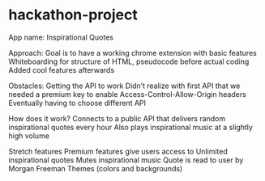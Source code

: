 # hackathon-project

App name: Inspirational Quotes

Approach:
Goal is to have a working chrome extension with basic features
Whiteboarding for structure of HTML, pseudocode before actual coding
Added cool features afterwards


Obstacles:
Getting the API to work
Didn’t realize with first API that we needed a premium key to enable Access-Control-Allow-Origin headers 
Eventually having to choose different API

How does it work? 
Connects to a public API that delivers random inspirational quotes every hour
Also plays inspirational music at a slightly high volume

Stretch features
Premium features give users access to 
Unlimited inspirational quotes
Mutes inspirational music
Quote is read to user by Morgan Freeman
Themes (colors and backgrounds)


